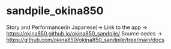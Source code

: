 # sandpile_okina850
Story and Performance(in Japanese)-> 
Link to the app -> https://okina850.github.io/okina850_sandpile/
Source codes -> https://github.com/okina850/okina850_sandpile/tree/main/docs

